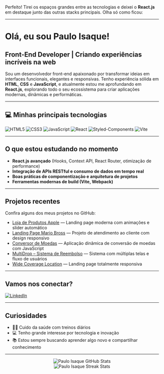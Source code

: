 Perfeito! Tirei os espaços grandes entre as tecnologias e deixei o **React.js** em destaque junto das outras stacks principais. Olha só como ficou:

---

#  Olá, eu sou Paulo Isaque!

##  Front-End Developer | Criando experiências incríveis na web

Sou um desenvolvedor front-end apaixonado por transformar ideias em interfaces funcionais, elegantes e responsivas. Tenho experiência sólida em **HTML**, **CSS** e **JavaScript**, e atualmente estou me aprofundando em **React.js**, explorando todo o seu ecossistema para criar aplicações modernas, dinâmicas e performáticas.

---

## 💻 Minhas principais tecnologias

![HTML5](https://img.shields.io/badge/HTML5-E34F26?style=for-the-badge\&logo=html5\&logoColor=white) ![CSS3](https://img.shields.io/badge/CSS3-1572B6?style=for-the-badge\&logo=css3\&logoColor=white) ![JavaScript](https://img.shields.io/badge/JavaScript-F7DF1E?style=for-the-badge\&logo=javascript\&logoColor=black) ![React](https://img.shields.io/badge/React-20232A?style=for-the-badge\&logo=react\&logoColor=61DAFB) ![Styled-Components](https://img.shields.io/badge/Styled--Components-DB7093?style=for-the-badge\&logo=styled-components\&logoColor=white) ![Vite](https://img.shields.io/badge/Vite-646CFF?style=for-the-badge\&logo=vite\&logoColor=FFD62E)

---

##  O que estou estudando no momento

* **React.js avançado** (Hooks, Context API, React Router, otimização de performance)
* **Integração de APIs RESTful e consumo de dados em tempo real**
* **Boas práticas de componentização e arquitetura de projetos**
* **Ferramentas modernas de build (Vite, Webpack)**

---

##  Projetos recentes

Confira alguns dos meus projetos no GitHub:

* [Loja de Produtos Apple](https://github.com/paulo2602/Projeto-Loja-App) — Landing page moderna com animações e slider automático
* [Landing Page Mario Bross](https://github.com/paulo2602/Site-para-atendimento---Mario-Bros) — Projeto de atendimento ao cliente com design responsivo
* [Conversor de Moedas](https://github.com/paulo2602/Conversor-de-moedas) — Aplicação dinâmica de conversão de moedas com JavaScript
* [MultiDrop – Sistema de Reembolso](https://github.com/paulo2602/MultiDrop-reembolso) — Sistema com múltiplas telas e fluxo de usuários
* [Wide Coverage Location](https://github.com/paulo2602/Projeto-Wide-coverage-location) — Landing page totalmente responsiva

---

##  Vamos nos conectar?

[![LinkedIn](https://img.shields.io/badge/LinkedIn-Isaque%20Araújo-blue?style=for-the-badge&logo=linkedin&logoColor=white)](https://www.linkedin.com/in/isaque-araújo)

---

## Curiosidades

* 🏋️‍♂️ Cuido da saúde com treinos diários
* 💻 Tenho grande interesse por tecnologia e inovação
* 📚 Estou sempre buscando aprender algo novo e compartilhar conhecimento

---

<div align="center">
  <img src="https://github-readme-stats.vercel.app/api?username=paulo2602&show_icons=true&theme=radical" alt="Paulo Isaque GitHub Stats" />
  <br />
  <img src="https://github-readme-streak-stats.herokuapp.com/?user=paulo2602&theme=radical" alt="Paulo Isaque Streak Stats" />
</div>  


